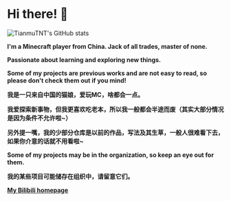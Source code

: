 # Hi there! 👋

![TianmuTNT's GitHub stats](https://rms.skymc.ink/api?username=TianmuTNT&show_icons=true)

**I'm a Minecraft player from China. Jack of all trades, master of none.**

**Passionate about learning and exploring new things.**

**Some of my projects are previous works and are not easy to read, so please don't check them out if you mind!**

**我是一只来自中国的猫娘，爱玩MC，啥都会一点。**

**我爱探索新事物，但我更喜欢吃老本，所以我一般都会半途而废（其实大部分情况是因为条件不允许啦~）**

**另外提一嘴，我的少部分仓库是以前的作品，写法及其生草，一般人很难看下去，如果你介意的话就不用看啦~**

**Some of my projects may be in the organization, so keep an eye out for them.**

**我的某些项目可能储存在组织中，请留意它们。**

**[My Bilibili homepage](https://space.bilibili.com/1674232182)**
